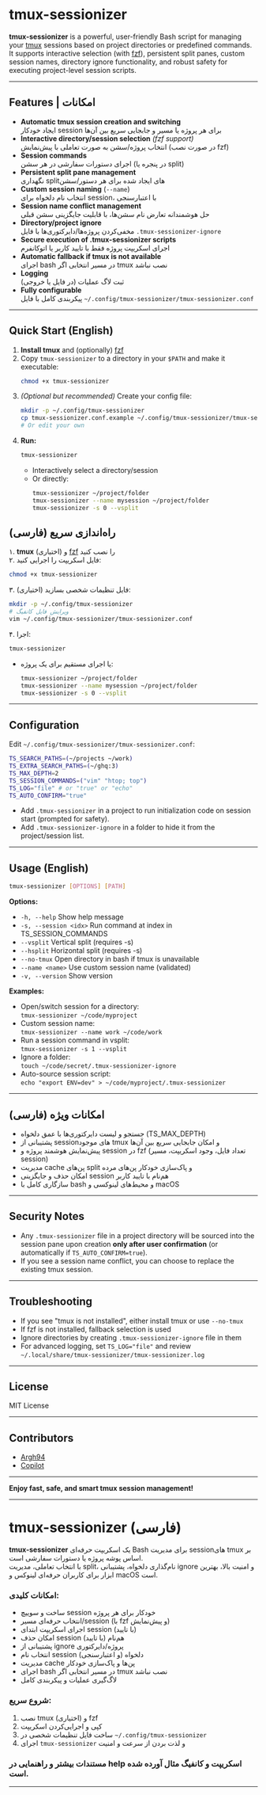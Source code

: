 # tmux-sessionizer

**tmux-sessionizer** is a powerful, user-friendly Bash script for managing your [tmux](https://github.com/tmux/tmux) sessions based on project directories or predefined commands. It supports interactive selection (with [fzf](https://github.com/junegunn/fzf)), persistent split panes, custom session names, directory ignore functionality, and robust safety for executing project-level session scripts.

---

## Features | امکانات

- **Automatic tmux session creation and switching**  
  ایجاد خودکار session برای هر پروژه یا مسیر و جابجایی سریع بین آن‌ها  
- **Interactive directory/session selection** *(fzf support)*  
  انتخاب پروژه/سشن به صورت تعاملی با پیش‌نمایش (در صورت نصب fzf)  
- **Session commands**  
  اجرای دستورات سفارشی در هر سشن (در پنجره یا split)  
- **Persistent split pane management**  
  نگهداری splitهای ایجاد شده برای هر دستور/سشن  
- **Custom session naming** (`--name`)  
  انتخاب نام دلخواه برای session، با اعتبارسنجی  
- **Session name conflict management**  
  حل هوشمندانه تعارض نام سشن‌ها، با قابلیت جایگزینی سشن قبلی  
- **Directory/project ignore**  
  مخفی‌کردن پروژه‌ها/دایرکتوری‌ها با فایل `.tmux-sessionizer-ignore`  
- **Secure execution of .tmux-sessionizer scripts**  
  اجرای اسکریپت پروژه فقط با تایید کاربر یا اتوکانفرم  
- **Automatic fallback if tmux is not available**  
  اجرای bash در مسیر انتخابی اگر tmux نصب نباشد  
- **Logging**  
  ثبت لاگ عملیات (در فایل یا خروجی)  
- **Fully configurable**  
  پیکربندی کامل با فایل `~/.config/tmux-sessionizer/tmux-sessionizer.conf`

---

## Quick Start (English)

1. **Install tmux** and (optionally) [fzf](https://github.com/junegunn/fzf)
2. Copy `tmux-sessionizer` to a directory in your `$PATH` and make it executable:
   ```sh
   chmod +x tmux-sessionizer
   ```
3. *(Optional but recommended)* Create your config file:
   ```sh
   mkdir -p ~/.config/tmux-sessionizer
   cp tmux-sessionizer.conf.example ~/.config/tmux-sessionizer/tmux-sessionizer.conf
   # Or edit your own
   ```
4. **Run:**
   ```sh
   tmux-sessionizer
   ```
   - Interactively select a directory/session
   - Or directly:
     ```sh
     tmux-sessionizer ~/project/folder
     tmux-sessionizer --name mysession ~/project/folder
     tmux-sessionizer -s 0 --vsplit
     ```

## راه‌اندازی سریع (فارسی)

۱. **tmux** و (اختیاری) [fzf](https://github.com/junegunn/fzf) را نصب کنید  
۲. فایل اسکریپت را اجرایی کنید:
   ```sh
   chmod +x tmux-sessionizer
   ```
۳. (اختیاری) فایل تنظیمات شخصی بسازید:
   ```sh
   mkdir -p ~/.config/tmux-sessionizer
   # ویرایش فایل کانفیگ
   vim ~/.config/tmux-sessionizer/tmux-sessionizer.conf
   ```
۴. اجرا:
   ```sh
   tmux-sessionizer
   ```
   - یا اجرای مستقیم برای یک پروژه:
     ```sh
     tmux-sessionizer ~/project/folder
     tmux-sessionizer --name mysession ~/project/folder
     tmux-sessionizer -s 0 --vsplit
     ```

---

## Configuration

Edit `~/.config/tmux-sessionizer/tmux-sessionizer.conf`:

```bash
TS_SEARCH_PATHS=(~/projects ~/work)
TS_EXTRA_SEARCH_PATHS=(~/ghq:3)
TS_MAX_DEPTH=2
TS_SESSION_COMMANDS=("vim" "htop; top")
TS_LOG="file" # or "true" or "echo"
TS_AUTO_CONFIRM="true"
```

- Add `.tmux-sessionizer` in a project to run initialization code on session start (prompted for safety).
- Add `.tmux-sessionizer-ignore` in a folder to hide it from the project/session list.

---

## Usage (English)

```sh
tmux-sessionizer [OPTIONS] [PATH]
```

**Options:**
- `-h, --help`          Show help message
- `-s, --session <idx>` Run command at index in TS_SESSION_COMMANDS
- `--vsplit`            Vertical split (requires -s)
- `--hsplit`            Horizontal split (requires -s)
- `--no-tmux`           Open directory in bash if tmux is unavailable
- `--name <name>`       Use custom session name (validated)
- `-v, --version`       Show version

**Examples:**
- Open/switch session for a directory:  
  `tmux-sessionizer ~/code/myproject`
- Custom session name:  
  `tmux-sessionizer --name work ~/code/work`
- Run a session command in vsplit:  
  `tmux-sessionizer -s 1 --vsplit`
- Ignore a folder:  
  `touch ~/code/secret/.tmux-sessionizer-ignore`
- Auto-source session script:  
  `echo "export ENV=dev" > ~/code/myproject/.tmux-sessionizer`

---

## امکانات ویژه (فارسی)

- جستجو و لیست دایرکتوری‌ها با عمق دلخواه (TS_MAX_DEPTH)
- پشتیبانی از sessionهای موجود tmux و امکان جابجایی سریع بین آن‌ها
- پیش‌نمایش هوشمند پروژه و session در fzf (تعداد فایل، وجود اسکریپت، مسیر session)
- مدیریت cache پن‌های split و پاک‌سازی خودکار پن‌های مرده
- امکان حذف و جایگزینی session هم‌نام با تایید کاربر
- سازگاری کامل با bash و محیط‌های لینوکسی و macOS

---

## Security Notes

- Any `.tmux-sessionizer` file in a project directory will be sourced into the session pane upon creation **only after user confirmation** (or automatically if `TS_AUTO_CONFIRM=true`).
- If you see a session name conflict, you can choose to replace the existing tmux session.

---

## Troubleshooting

- If you see "tmux is not installed", either install tmux or use `--no-tmux`
- If fzf is not installed, fallback selection is used
- Ignore directories by creating `.tmux-sessionizer-ignore` file in them
- For advanced logging, set `TS_LOG="file"` and review `~/.local/share/tmux-sessionizer/tmux-sessionizer.log`

---

## License

MIT License

---

## Contributors

- [Argh94](https://github.com/Argh94)
- [Copilot](https://github.com/github/copilot)

---

**Enjoy fast, safe, and smart tmux session management!**

---

# tmux-sessionizer (فارسی)

**tmux-sessionizer** یک اسکریپت حرفه‌ای Bash برای مدیریت sessionهای tmux بر اساس پوشه پروژه یا دستورات سفارشی است.  
با انتخاب تعاملی، مدیریت split، نام‌گذاری دلخواه، پشتیبانی ignore و امنیت بالا، بهترین ابزار برای کاربران حرفه‌ای لینوکس و macOS است.

### امکانات کلیدی:
- ساخت و سوییچ session خودکار برای هر پروژه
- انتخاب حرفه‌ای مسیر/session (با fzf و پیش‌نمایش)
- اجرای اسکریپت ابتدای session (با تایید)
- امکان حذف session هم‌نام (با تایید)
- پشتیبانی از ignore پروژه/دایرکتوری
- انتخاب نام session دلخواه (و اعتبارسنجی)
- مدیریت cache پن‌ها و پاک‌سازی خودکار
- اجرای bash در مسیر انتخابی اگر tmux نصب نباشد
- لاگ‌گیری عملیات و پیکربندی کامل

### شروع سریع:
1. نصب tmux و (اختیاری) fzf
2. کپی و اجرایی‌کردن اسکریپت
3. ساخت فایل تنظیمات شخصی در `~/.config/tmux-sessionizer`
4. اجرای `tmux-sessionizer` و لذت بردن از سرعت و امنیت

### مستندات بیشتر و راهنمایی در help اسکریپت و کانفیگ مثال آورده شده است.

---
